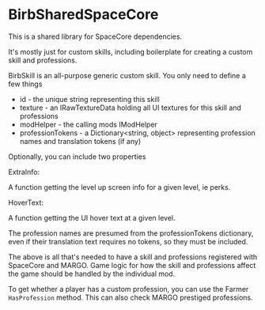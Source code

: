 ﻿# BirbSharedSpaceCore

This is a shared library for SpaceCore dependencies.

It's mostly just for custom skills, including boilerplate for creating a custom skill and professions.

BirbSkill is an all-purpose generic custom skill.  You only need to define a few things

* id - the unique string representing this skill
* texture - an IRawTextureData holding all UI textures for this skill and professions
* modHelper - the calling mods IModHelper
* professionTokens - a Dictionary<string, object> representing profession names and translation tokens (if any)

Optionally, you can include two properties

ExtraInfo:

A function getting the level up screen info for a given level, ie perks.

HoverText:

A function getting the UI hover text at a given level.

The profession names are presumed from the professionTokens dictionary, even if their translation text requires no tokens, so they must be included.

The above is all that's needed to have a skill and professions registered with SpaceCore and MARGO.  Game logic for how the skill and professions affect the game should be handled by the individual mod.

To get whether a player has a custom profession, you can use the Farmer `HasProfession` method.  This can also check MARGO prestiged professions.
